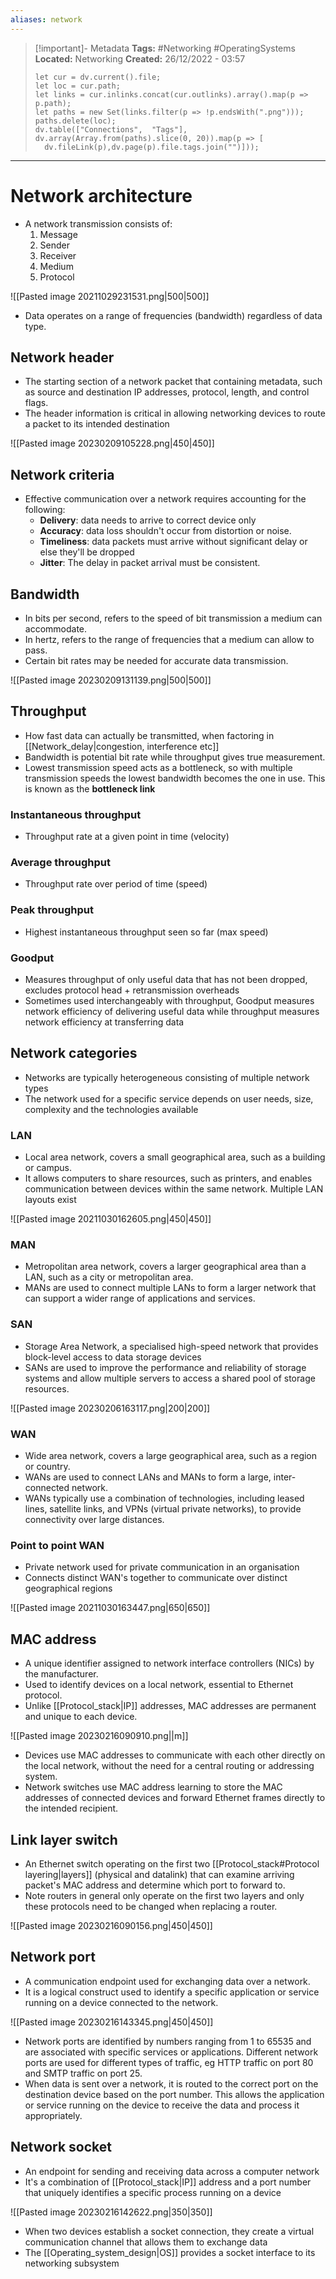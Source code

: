 ```yaml
---
aliases: network
---
```


> [!important]- Metadata
> **Tags:** #Networking #OperatingSystems 
> **Located:** Networking
> **Created:** 26/12/2022 - 03:57
> ```dataviewjs
>let cur = dv.current().file;
>let loc = cur.path;
>let links = cur.inlinks.concat(cur.outlinks).array().map(p => p.path);
>let paths = new Set(links.filter(p => !p.endsWith(".png")));
>paths.delete(loc);
>dv.table(["Connections",  "Tags"], dv.array(Array.from(paths).slice(0, 20)).map(p => [
>   dv.fileLink(p),dv.page(p).file.tags.join("")]));
> ```

___
# Network architecture
- A network transmission consists of:
	1. Message
	2. Sender
	3. Receiver
	4. Medium
	5. Protocol 

![[Pasted image 20211029231531.png|500|500]]

- Data operates on a range of frequencies (bandwidth) regardless of data type.
## Network header
- The starting section of a network packet that containing metadata, such as source and destination IP addresses, protocol, length, and control flags. 
- The header information is critical in allowing  networking devices to route a packet to its intended destination

![[Pasted image 20230209105228.png|450|450]]

## Network criteria
- Effective  communication over a network requires accounting for the following:
	- **Delivery**: data needs to arrive to correct device only
	- **Accuracy**: data loss shouldn't occur from distortion or noise.
	- **Timeliness**: data packets must arrive without significant delay or else they'll be dropped  
	- **Jitter**: The delay in packet arrival must be consistent.

## Bandwidth
- In bits per second, refers to the speed of bit transmission a medium can accommodate.
- In hertz, refers to the range of frequencies that a medium can allow to pass.
- Certain bit rates may be needed for accurate data transmission.

![[Pasted image 20230209131139.png|500|500]]

## Throughput
- How fast data can actually be transmitted, when factoring in [[Network_delay|congestion, interference etc]]
- Bandwidth is potential bit rate while throughput gives true measurement.
- Lowest transmission speed acts as a bottleneck, so with multiple transmission speeds the lowest bandwidth becomes the one in use. This is known as the **bottleneck link**

### Instantaneous throughput
- Throughput rate at a given point in time (velocity)

### Average throughput
- Throughput rate over period of time (speed)
### Peak throughput
- Highest instantaneous throughput seen so far (max speed)

### Goodput
- Measures throughput of only useful data that has not been dropped, excludes protocol head + retransmission overheads
- Sometimes used interchangeably with throughput, Goodput measures network efficiency of delivering useful data while throughput measures network efficiency at transferring data
## Network categories
- Networks are typically heterogeneous consisting of multiple network types  
- The network used for a specific service depends on user needs, size, complexity and the technologies available 

### LAN
- Local area network, covers a small geographical area, such as a building or campus. 
- It allows computers to share resources, such as printers, and enables communication between devices within the same network. Multiple LAN layouts exist

![[Pasted image 20211030162605.png|450|450]]

### MAN
- Metropolitan area network, covers a larger geographical area than a LAN, such as a city or metropolitan area. 
- MANs are used to connect multiple LANs to form a larger network that can support a wider range of applications and services.
### SAN
- Storage Area Network, a specialised  high-speed network that provides block-level access to data storage devices
- SANs are used to improve the performance and reliability of storage systems and allow multiple servers to access a shared pool of storage resources.

![[Pasted image 20230206163117.png|200|200]]

### WAN
- Wide area network, covers a large geographical area, such as a region or country. 
- WANs are used to connect LANs and MANs to form a large, inter-connected network. 
- WANs typically use a combination of technologies, including leased lines, satellite links, and VPNs (virtual private networks), to provide connectivity over large distances.

### Point to point WAN
- Private network used for private communication in an organisation
- Connects distinct WAN's together to communicate over distinct geographical regions 

![[Pasted image 20211030163447.png|650|650]]

## MAC address

- A unique identifier assigned to network interface controllers (NICs) by the manufacturer.
- Used to identify devices on a local network, essential to Ethernet protocol.
- Unlike [[Protocol_stack|IP]] addresses, MAC addresses are permanent and unique to each device.

![[Pasted image 20230216090910.png||m]]

- Devices use MAC addresses to communicate with each other directly on the local network, without the need for a central routing or addressing system.
- Network switches use MAC address learning to store the MAC addresses of connected devices and forward Ethernet frames directly to the intended recipient.
## Link layer switch
- An Ethernet switch operating on the first two [[Protocol_stack#Protocol layering|layers]] (physical and datalink) that can examine arriving packet's MAC address and determine which port to forward to.
- Note routers in general only operate on the first two layers and only these protocols need to be changed when replacing a router. 

![[Pasted image 20230216090156.png|450|450]]

## Network port

- A communication endpoint used for exchanging data over a network.
- It is a logical construct used to identify a specific application or service running on a device connected to the network. 

![[Pasted image 20230216143345.png|450|450]]

- Network ports are identified by numbers ranging from 1 to 65535 and are associated with specific services or applications. Different network ports are used for different types of traffic, eg HTTP traffic on port 80 and SMTP traffic on port 25.
- When data is sent over a network, it is routed to the correct port on the destination device based on the port number. This allows the application or service running on the device to receive the data and process it appropriately.

## Network socket
- An endpoint for sending and receiving data across a computer network 
- It's a combination of [[Protocol_stack|IP]] address and a port number that uniquely identifies a specific process running on a device

![[Pasted image 20230216142622.png|350|350]]

- When two devices establish a socket connection, they create a virtual communication channel that allows them to exchange data
- The [[Operating_system_design|OS]] provides a socket interface to its networking subsystem 

